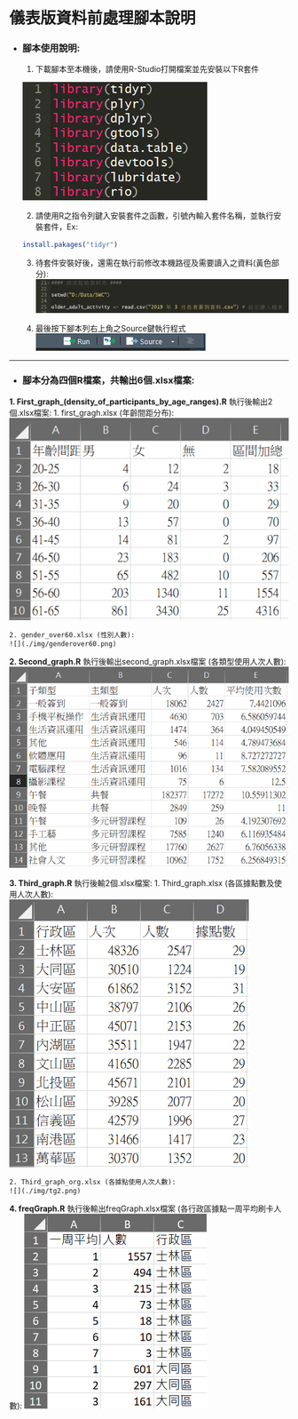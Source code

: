 # 儀表版資料前處理腳本說明

- ### 腳本使用說明:
	1. 下載腳本至本機後，請使用R-Studio打開檔案並先安裝以下R套件
	
	![](./img/packages_install.png)
	
	2. 請使用R之指令列鍵入安裝套件之函數，引號內輸入套件名稱，並執行安裝套件，Ex:
	
	```R
	install.pakages("tidyr")
	```
	
	3. 待套件安裝好後，還需在執行前修改本機路徑及需要讀入之資料(黃色部分):
	![](./img/setwd.png)
	
	4. 最後按下腳本列右上角之Source鍵執行程式
	![](./img/run.png)

------

- ### 腳本分為四個R檔案，共輸出6個.xlsx檔案:

**1. First_graph_(density_of_participants_by_age_ranges).R**
	執行後輸出2個.xlsx檔案: 
	1. first_gragh.xlsx (年齡間距分布):
	![](./img/fg.png)

 	2. gender_over60.xlsx (性別人數):
	![](./img/genderover60.png)

**2. Second_graph.R**
	執行後輸出second_graph.xlsx檔案 (各類型使用人次人數): 
	![](./img/sg.png)
	
**3. Third_graph.R**
	執行後輸2個.xlsx檔案: 
	1. Third_graph.xlsx (各區據點數及使用人次人數):
	![](./img/tg.png)

 	2. Third_graph_org.xlsx (各據點使用人次人數):	
	![](./img/tg2.png)

**4. freqGraph.R**
	執行後輸出freqGraph.xlsx檔案 (各行政區據點一周平均刷卡人數): 
	![](./img/freq.png)
